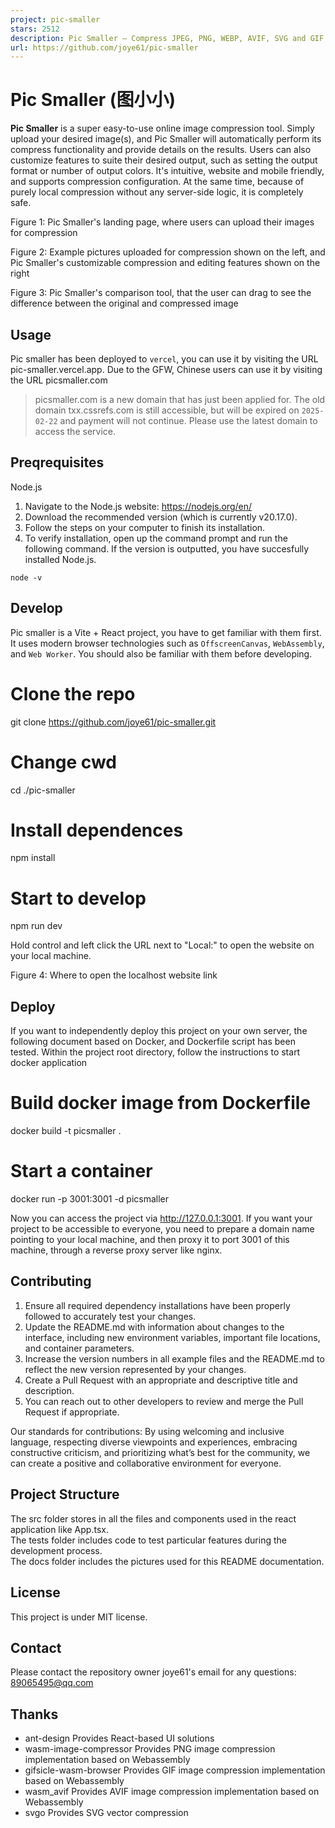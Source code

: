 ```yaml
---
project: pic-smaller
stars: 2512
description: Pic Smaller – Compress JPEG, PNG, WEBP, AVIF, SVG and GIF images intelligently
url: https://github.com/joye61/pic-smaller
---
```


Pic Smaller (图小小)
=================

**Pic Smaller** is a super easy-to-use online image compression tool. Simply upload your desired image(s), and Pic Smaller will automatically perform its compress functionality and provide details on the results. Users can also customize features to suite their desired output, such as setting the output format or number of output colors. It's intuitive, website and mobile friendly, and supports compression configuration. At the same time, because of purely local compression without any server-side logic, it is completely safe.

  

Figure 1: Pic Smaller's landing page, where users can upload their images for compression  
  

Figure 2: Example pictures uploaded for compression shown on the left, and Pic Smaller's customizable compression and editing features shown on the right  
  

Figure 3: Pic Smaller's comparison tool, that the user can drag to see the difference between the original and compressed image  
  

Usage
-----

Pic smaller has been deployed to `vercel`, you can use it by visiting the URL pic-smaller.vercel.app. Due to the GFW, Chinese users can use it by visiting the URL picsmaller.com

> picsmaller.com is a new domain that has just been applied for. The old domain txx.cssrefs.com is still accessible, but will be expired on `2025-02-22` and payment will not continue. Please use the latest domain to access the service.

Preqrequisites
--------------

Node.js

1.  Navigate to the Node.js website: https://nodejs.org/en/
2.  Download the recommended version (which is currently v20.17.0).
3.  Follow the steps on your computer to finish its installation.
4.  To verify installation, open up the command prompt and run the following command. If the version is outputted, you have succesfully installed Node.js.

```
node -v
```

Develop
-------

Pic smaller is a Vite + React project, you have to get familiar with them first. It uses modern browser technologies such as `OffscreenCanvas`, `WebAssembly`, and `Web Worker`. You should also be familiar with them before developing.

# Clone the repo
git clone https://github.com/joye61/pic-smaller.git

# Change cwd
cd ./pic-smaller

# Install dependences
npm install

# Start to develop
npm run dev

Hold control and left click the URL next to "Local:" to open the website on your local machine.

  
Figure 4: Where to open the localhost website link

Deploy
------

If you want to independently deploy this project on your own server, the following document based on Docker, and Dockerfile script has been tested. Within the project root directory, follow the instructions to start docker application

# Build docker image from Dockerfile
docker build -t picsmaller .

# Start a container
docker run -p 3001:3001 -d picsmaller

Now you can access the project via http://127.0.0.1:3001. If you want your project to be accessible to everyone, you need to prepare a domain name pointing to your local machine, and then proxy it to port 3001 of this machine, through a reverse proxy server like nginx.

Contributing
------------

1.  Ensure all required dependency installations have been properly followed to accurately test your changes.
2.  Update the README.md with information about changes to the interface, including new environment variables, important file locations, and container parameters.
3.  Increase the version numbers in all example files and the README.md to reflect the new version represented by your changes.
4.  Create a Pull Request with an appropriate and descriptive title and description.
5.  You can reach out to other developers to review and merge the Pull Request if appropriate.

Our standards for contributions: By using welcoming and inclusive language, respecting diverse viewpoints and experiences, embracing constructive criticism, and prioritizing what’s best for the community, we can create a positive and collaborative environment for everyone.

Project Structure
-----------------

The src folder stores in all the files and components used in the react application like App.tsx.  
The tests folder includes code to test particular features during the development process.  
The docs folder includes the pictures used for this README documentation.

License
-------

This project is under MIT license.

Contact
-------

Please contact the repository owner joye61's email for any questions: 89065495@qq.com

Thanks
------

-   ant-design Provides React-based UI solutions
-   wasm-image-compressor Provides PNG image compression implementation based on Webassembly
-   gifsicle-wasm-browser Provides GIF image compression implementation based on Webassembly
-   wasm\_avif Provides AVIF image compression implementation based on Webassembly
-   svgo Provides SVG vector compression
